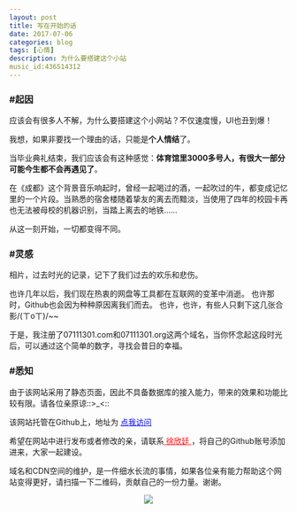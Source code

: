 ```yaml
---
layout: post
title: 写在开始的话
date: 2017-07-06
categories: blog
tags: [心情]
description: 为什么要搭建这个小站
music_id:436514312
---
```


<h3>#起因</h3>

应该会有很多人不解，为什么要搭建这个小网站？不仅速度慢，UI也丑到爆！

我想，如果非要找一个理由的话，只能是<b>个人情结</b>了。

当毕业典礼结束，我们应该会有这种感觉：<b>体育馆里3000多号人，有很大一部分可能今生都不会再遇见了</b>。

在《成都》这个背景音乐响起时，曾经一起喝过的酒，一起吹过的牛，都变成记忆里的一个片段。当熟悉的宿舍楼随着挚友的离去而黯淡，当使用了四年的校园卡再也无法被母校的机器识别，当踏上离去的地铁……

从这一刻开始，一切都变得不同。

<h3>#灵感</h3>

相片，过去时光的记录，记下了我们过去的欢乐和悲伤。

也许几年以后，我们现在热衷的网盘等工具都在互联网的变革中消逝。
也许那时，Github也会因为种种原因离我们而去。
也许，也许，有些人只剩下这几张合影/(ㄒoㄒ)/~~

于是，我注册了07111301.com和07111301.org这两个域名，当你怀念起这段时光后，可以通过这个简单的数字，寻找会昔日的幸福。

<h3>#悉知</h3>

由于该网站采用了静态页面，因此不具备数据库的接入能力，带来的效果和功能比较有限。请各位亲原谅::>_<::

该网站托管在Github上，地址为 <a href="https://github.com/07111301/07111301.github.io" title="Jump to Github" target="_blank" style="color: blue"> 点我访问 </a> 

希望在网站中进行发布或者修改的亲，请联系<a href="mailto:xuxinting1995523@qq.com?subject=Add%20author%20to%2007111301" title="给他发邮件" target="_blank" style="color: red"> 徐欣廷 </a>，将自己的Github账号添加进来，大家一起建设。

域名和CDN空间的维护，是一件细水长流的事情，如果各位亲有能力帮助这个网站变得更好，请扫描一下二维码，贡献自己的一份力量。谢谢。

<center>
    <p><img src="{{ site.baseurl }}/img/about/donate.jpg" align="center"></p>
</center>